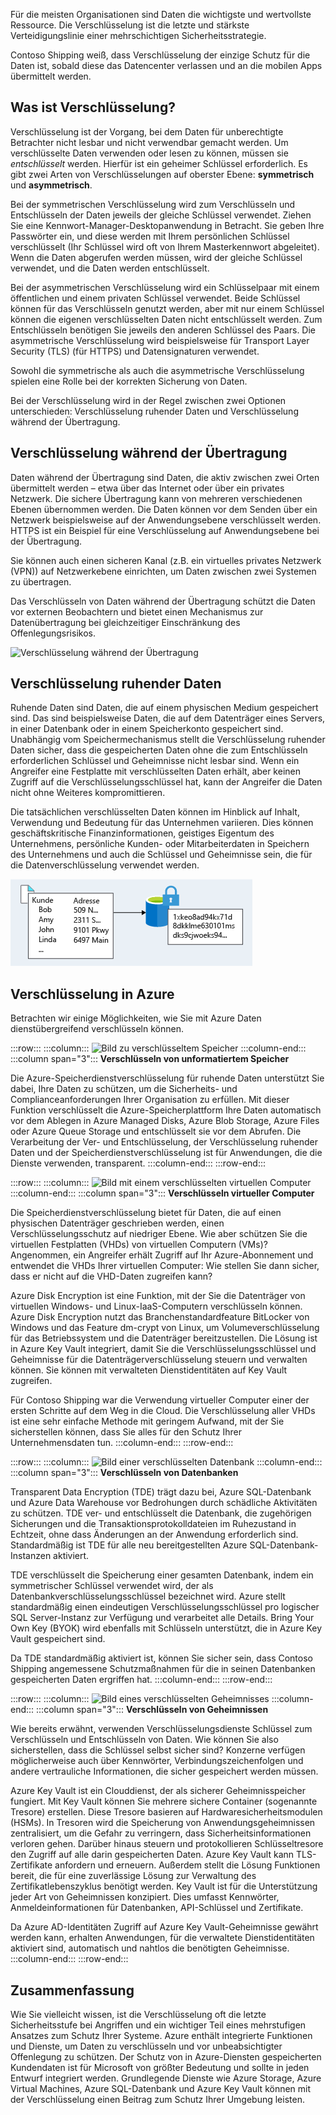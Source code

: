 Für die meisten Organisationen sind Daten die wichtigste und wertvollste Ressource. Die Verschlüsselung ist die letzte und stärkste Verteidigungslinie einer mehrschichtigen Sicherheitsstrategie. 

Contoso Shipping weiß, dass Verschlüsselung der einzige Schutz für die Daten ist, sobald diese das Datencenter verlassen und an die mobilen Apps übermittelt werden.

## <a name="what-is-encryption"></a>Was ist Verschlüsselung?

Verschlüsselung ist der Vorgang, bei dem Daten für unberechtigte Betrachter nicht lesbar und nicht verwendbar gemacht werden. Um verschlüsselte Daten verwenden oder lesen zu können, müssen sie *entschlüsselt* werden. Hierfür ist ein geheimer Schlüssel erforderlich. Es gibt zwei Arten von Verschlüsselungen auf oberster Ebene: **symmetrisch** und **asymmetrisch**.

Bei der symmetrischen Verschlüsselung wird zum Verschlüsseln und Entschlüsseln der Daten jeweils der gleiche Schlüssel verwendet. Ziehen Sie eine Kennwort-Manager-Desktopanwendung in Betracht. Sie geben Ihre Passwörter ein, und diese werden mit Ihrem persönlichen Schlüssel verschlüsselt (Ihr Schlüssel wird oft von Ihrem Masterkennwort abgeleitet). Wenn die Daten abgerufen werden müssen, wird der gleiche Schlüssel verwendet, und die Daten werden entschlüsselt.

Bei der asymmetrischen Verschlüsselung wird ein Schlüsselpaar mit einem öffentlichen und einem privaten Schlüssel verwendet. Beide Schlüssel können für das Verschlüsseln genutzt werden, aber mit nur einem Schlüssel können die eigenen verschlüsselten Daten nicht entschlüsselt werden. Zum Entschlüsseln benötigen Sie jeweils den anderen Schlüssel des Paars. Die asymmetrische Verschlüsselung wird beispielsweise für Transport Layer Security (TLS) (für HTTPS) und Datensignaturen verwendet.

Sowohl die symmetrische als auch die asymmetrische Verschlüsselung spielen eine Rolle bei der korrekten Sicherung von Daten. 

Bei der Verschlüsselung wird in der Regel zwischen zwei Optionen unterschieden: Verschlüsselung ruhender Daten und Verschlüsselung während der Übertragung.

## <a name="encryption-in-transit"></a>Verschlüsselung während der Übertragung

Daten während der Übertragung sind Daten, die aktiv zwischen zwei Orten übermittelt werden – etwa über das Internet oder über ein privates Netzwerk. Die sichere Übertragung kann von mehreren verschiedenen Ebenen übernommen werden. Die Daten können vor dem Senden über ein Netzwerk beispielsweise auf der Anwendungsebene verschlüsselt werden. HTTPS ist ein Beispiel für eine Verschlüsselung auf Anwendungsebene bei der Übertragung. 

Sie können auch einen sicheren Kanal (z.B. ein virtuelles privates Netzwerk (VPN)) auf Netzwerkebene einrichten, um Daten zwischen zwei Systemen zu übertragen. 

Das Verschlüsseln von Daten während der Übertragung schützt die Daten vor externen Beobachtern und bietet einen Mechanismus zur Datenübertragung bei gleichzeitiger Einschränkung des Offenlegungsrisikos. 

<!--TODO: replace with final media which was submitted for Design-for-security-in-azure -->
![Verschlüsselung während der Übertragung](../media/encryption-in-transit.png)


## <a name="encryption-at-rest"></a>Verschlüsselung ruhender Daten

Ruhende Daten sind Daten, die auf einem physischen Medium gespeichert sind. Das sind beispielsweise Daten, die auf dem Datenträger eines Servers, in einer Datenbank oder in einem Speicherkonto gespeichert sind. Unabhängig vom Speichermechanismus stellt die Verschlüsselung ruhender Daten sicher, dass die gespeicherten Daten ohne die zum Entschlüsseln erforderlichen Schlüssel und Geheimnisse nicht lesbar sind. Wenn ein Angreifer eine Festplatte mit verschlüsselten Daten erhält, aber keinen Zugriff auf die Verschlüsselungsschlüssel hat, kann der Angreifer die Daten nicht ohne Weiteres kompromittieren.

Die tatsächlichen verschlüsselten Daten können im Hinblick auf Inhalt, Verwendung und Bedeutung für das Unternehmen variieren. Dies können geschäftskritische Finanzinformationen, geistiges Eigentum des Unternehmens, persönliche Kunden- oder Mitarbeiterdaten in Speichern des Unternehmens und auch die Schlüssel und Geheimnisse sein, die für die Datenverschlüsselung verwendet werden.

<!--TODO: replace with final media which was submitted for Design-for-security-in-azure -->
![Verschlüsselung ruhender Daten](../media/encryption-at-rest.png)

## <a name="encryption-on-azure"></a>Verschlüsselung in Azure

Betrachten wir einige Möglichkeiten, wie Sie mit Azure Daten dienstübergreifend verschlüsseln können.

:::row:::
  :::column:::
    ![Bild zu verschlüsseltem Speicher](../media/4-encrypt-raw-storage.png)
  :::column-end:::
    :::column span="3"::: **Verschlüsseln von unformatiertem Speicher**

Die Azure-Speicherdienstverschlüsselung für ruhende Daten unterstützt Sie dabei, Ihre Daten zu schützen, um die Sicherheits- und Complianceanforderungen Ihrer Organisation zu erfüllen. Mit dieser Funktion verschlüsselt die Azure-Speicherplattform Ihre Daten automatisch vor dem Ablegen in Azure Managed Disks, Azure Blob Storage, Azure Files oder Azure Queue Storage und entschlüsselt sie vor dem Abrufen. Die Verarbeitung der Ver- und Entschlüsselung, der Verschlüsselung ruhender Daten und der Speicherdienstverschlüsselung ist für Anwendungen, die die Dienste verwenden, transparent.
  :::column-end:::
:::row-end:::

:::row:::
  :::column:::
    ![Bild mit einem verschlüsselten virtuellen Computer](../media/4-encrypt-virtual-machines.png)
  :::column-end:::
    :::column span="3"::: **Verschlüsseln virtueller Computer**

Die Speicherdienstverschlüsselung bietet für Daten, die auf einen physischen Datenträger geschrieben werden, einen Verschlüsselungsschutz auf niedriger Ebene. Wie aber schützen Sie die virtuellen Festplatten (VHDs) von virtuellen Computern (VMs)? Angenommen, ein Angreifer erhält Zugriff auf Ihr Azure-Abonnement und entwendet die VHDs Ihrer virtuellen Computer: Wie stellen Sie dann sicher, dass er nicht auf die VHD-Daten zugreifen kann?

Azure Disk Encryption ist eine Funktion, mit der Sie die Datenträger von virtuellen Windows- und Linux-IaaS-Computern verschlüsseln können. Azure Disk Encryption nutzt das Branchenstandardfeature BitLocker von Windows und das Feature dm-crypt von Linux, um Volumeverschlüsselung für das Betriebssystem und die Datenträger bereitzustellen. Die Lösung ist in Azure Key Vault integriert, damit Sie die Verschlüsselungsschlüssel und Geheimnisse für die Datenträgerverschlüsselung steuern und verwalten können. Sie können mit verwalteten Dienstidentitäten auf Key Vault zugreifen.

Für Contoso Shipping war die Verwendung virtueller Computer einer der ersten Schritte auf dem Weg in die Cloud. Die Verschlüsselung aller VHDs ist eine sehr einfache Methode mit geringem Aufwand, mit der Sie sicherstellen können, dass Sie alles für den Schutz Ihrer Unternehmensdaten tun.
  :::column-end:::
:::row-end:::

:::row:::
  :::column:::
    ![Bild einer verschlüsselten Datenbank](../media/4-encrypt-databases.png)
  :::column-end:::
    :::column span="3"::: **Verschlüsseln von Datenbanken**

Transparent Data Encryption (TDE) trägt dazu bei, Azure SQL-Datenbank und Azure Data Warehouse vor Bedrohungen durch schädliche Aktivitäten zu schützen. TDE ver- und entschlüsselt die Datenbank, die zugehörigen Sicherungen und die Transaktionsprotokolldateien im Ruhezustand in Echtzeit, ohne dass Änderungen an der Anwendung erforderlich sind. Standardmäßig ist TDE für alle neu bereitgestellten Azure SQL-Datenbank-Instanzen aktiviert.

TDE verschlüsselt die Speicherung einer gesamten Datenbank, indem ein symmetrischer Schlüssel verwendet wird, der als Datenbankverschlüsselungsschlüssel bezeichnet wird. Azure stellt standardmäßig einen eindeutigen Verschlüsselungsschlüssel pro logischer SQL Server-Instanz zur Verfügung und verarbeitet alle Details. Bring Your Own Key (BYOK) wird ebenfalls mit Schlüsseln unterstützt, die in Azure Key Vault gespeichert sind.

Da TDE standardmäßig aktiviert ist, können Sie sicher sein, dass Contoso Shipping angemessene Schutzmaßnahmen für die in seinen Datenbanken gespeicherten Daten ergriffen hat.
  :::column-end:::
:::row-end:::

:::row:::
  :::column:::
    ![Bild eines verschlüsselten Geheimnisses](../media/4-encrypt-secrets.png)
  :::column-end:::
    :::column span="3"::: **Verschlüsseln von Geheimnissen**

Wie bereits erwähnt, verwenden Verschlüsselungsdienste Schlüssel zum Verschlüsseln und Entschlüsseln von Daten. Wie können Sie also sicherstellen, dass die Schlüssel selbst sicher sind? Konzerne verfügen möglicherweise auch über Kennwörter, Verbindungszeichenfolgen und andere vertrauliche Informationen, die sicher gespeichert werden müssen.

Azure Key Vault ist ein Clouddienst, der als sicherer Geheimnisspeicher fungiert. Mit Key Vault können Sie mehrere sichere Container (sogenannte Tresore) erstellen. Diese Tresore basieren auf Hardwaresicherheitsmodulen (HSMs). In Tresoren wird die Speicherung von Anwendungsgeheimnissen zentralisiert, um die Gefahr zu verringern, dass Sicherheitsinformationen verloren gehen. Darüber hinaus steuern und protokollieren Schlüsseltresore den Zugriff auf alle darin gespeicherten Daten. Azure Key Vault kann TLS-Zertifikate anfordern und erneuern. Außerdem stellt die Lösung Funktionen bereit, die für eine zuverlässige Lösung zur Verwaltung des Zertifikatlebenszyklus benötigt werden. Key Vault ist für die Unterstützung jeder Art von Geheimnissen konzipiert. Dies umfasst Kennwörter, Anmeldeinformationen für Datenbanken, API-Schlüssel und Zertifikate.

Da Azure AD-Identitäten Zugriff auf Azure Key Vault-Geheimnisse gewährt werden kann, erhalten Anwendungen, für die verwaltete Dienstidentitäten aktiviert sind, automatisch und nahtlos die benötigten Geheimnisse.
  :::column-end:::
:::row-end:::

## <a name="summary"></a>Zusammenfassung

Wie Sie vielleicht wissen, ist die Verschlüsselung oft die letzte Sicherheitsstufe bei Angriffen und ein wichtiger Teil eines mehrstufigen Ansatzes zum Schutz Ihrer Systeme. Azure enthält integrierte Funktionen und Dienste, um Daten zu verschlüsseln und vor unbeabsichtigter Offenlegung zu schützen. Der Schutz von in Azure-Diensten gespeicherten Kundendaten ist für Microsoft von größter Bedeutung und sollte in jeden Entwurf integriert werden. Grundlegende Dienste wie Azure Storage, Azure Virtual Machines, Azure SQL-Datenbank und Azure Key Vault können mit der Verschlüsselung einen Beitrag zum Schutz Ihrer Umgebung leisten.